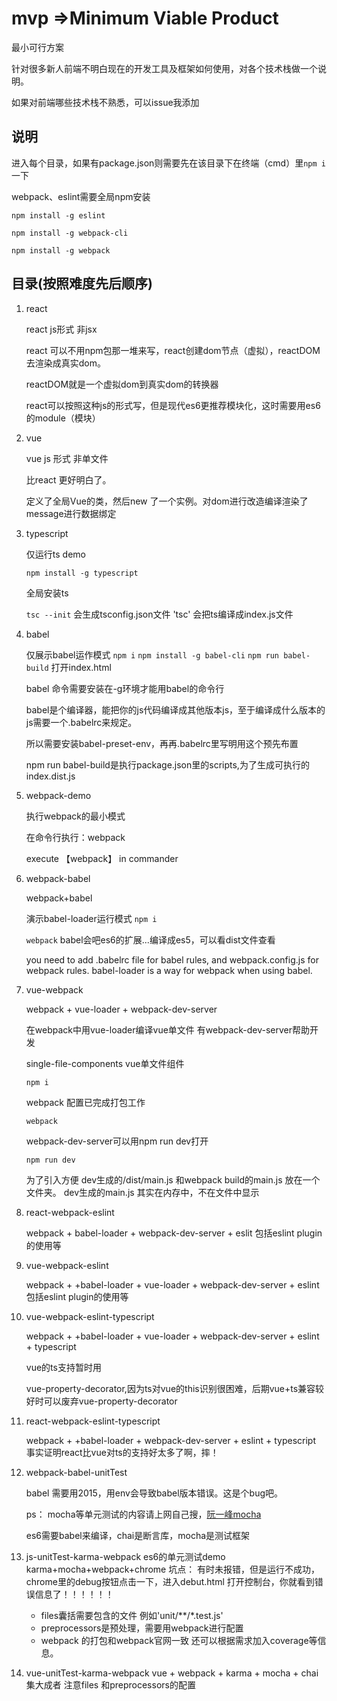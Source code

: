 # mvp =>Minimum Viable Product

最小可行方案

针对很多新人前端不明白现在的开发工具及框架如何使用，对各个技术栈做一个说明。

如果对前端哪些技术栈不熟悉，可以issue我添加

## 说明

进入每个目录，如果有package.json则需要先在该目录下在终端（cmd）里`npm i`一下

webpack、eslint需要全局npm安装

`npm install -g eslint`

`npm install -g webpack-cli`

`npm install -g webpack`

## 目录(按照难度先后顺序)

1. react

    react js形式 非jsx

    react 可以不用npm包那一堆来写，react创建dom节点（虚拟），reactDOM去渲染成真实dom。

    reactDOM就是一个虚拟dom到真实dom的转换器

    react可以按照这种js的形式写，但是现代es6更推荐模块化，这时需要用es6的module（模块）
2. vue

    vue js 形式 非单文件

    比react 更好明白了。

    定义了全局Vue的类，然后new 了一个实例。对dom进行改造编译渲染了message进行数据绑定
3. typescript

    仅运行ts demo

    `npm install -g typescript`

    全局安装ts

    `tsc --init` 会生成tsconfig.json文件
    'tsc' 会把ts编译成index.js文件
4. babel

    仅展示babel运作模式
    `npm i`
    `npm install -g babel-cli`
    `npm run babel-build`
    打开index.html

    babel 命令需要安装在-g环境才能用babel的命令行

    babel是个编译器，能把你的js代码编译成其他版本js，至于编译成什么版本的js需要一个.babelrc来规定。

    所以需要安装babel-preset-env，再再.babelrc里写明用这个预先布置

    npm run babel-build是执行package.json里的scripts,为了生成可执行的index.dist.js
5. webpack-demo

    执行webpack的最小模式

    在命令行执行：webpack

    execute 【webpack】 in commander
6. webpack-babel

    webpack+babel

    演示babel-loader运行模式
    `npm i`

    `webpack`
    babel会吧es6的扩展...编译成es5，可以看dist文件查看

    you need to add .babelrc file for babel rules,
    and webpack.config.js for webpack rules.
    babel-loader is a way for webpack when using babel.
7. vue-webpack

    webpack + vue-loader + webpack-dev-server

    在webpack中用vue-loader编译vue单文件
    有webpack-dev-server帮助开发

    single-file-components  vue单文件组件

    `npm i`

    webpack 配置已完成打包工作

    `webpack`

    webpack-dev-server可以用npm run dev打开

    `npm run dev`

    为了引入方便 dev生成的/dist/main.js 和webpack build的main.js 放在一个文件夹。
    dev生成的main.js 其实在内存中，不在文件中显示

8. react-webpack-eslint

    webpack + babel-loader + webpack-dev-server + eslit
    包括eslint plugin的使用等

9. vue-webpack-eslint

    webpack + +babel-loader + vue-loader + webpack-dev-server + eslint
    包括eslint plugin的使用等

10. vue-webpack-eslint-typescript

    webpack + +babel-loader + vue-loader + webpack-dev-server + eslint + typescript

    vue的ts支持暂时用

    vue-property-decorator,因为ts对vue的this识别很困难，后期vue+ts兼容较好时可以废弃vue-property-decorator

11. react-webpack-eslint-typescript

    webpack + +babel-loader + webpack-dev-server + eslint + typescript
    事实证明react比vue对ts的支持好太多了啊，摔！

12. webpack-babel-unitTest

    babel 需要用2015，用env会导致babel版本错误。这是个bug吧。

    ps： mocha等单元测试的内容请上网自己搜，[阮一峰mocha](http://www.ruanyifeng.com/blog/2015/12/a-mocha-tutorial-of-examples.html)

    es6需要babel来编译，chai是断言库，mocha是测试框架

13. js-unitTest-karma-webpack
    es6的单元测试demo
    karma+mocha+webpack+chrome
    坑点：
    有时未报错，但是运行不成功，chrome里的debug按钮点击一下，进入debut.html 打开控制台，你就看到错误信息了！！！！！！
    * files囊括需要包含的文件 例如'unit/**/*.test.js'
    * preprocessors是预处理，需要用webpack进行配置
    * webpack 的打包和webpack官网一致
    还可以根据需求加入coverage等信息。

14. vue-unitTest-karma-webpack
    vue + webpack + karma + mocha + chai集大成者
    注意files 和preprocessors的配置
